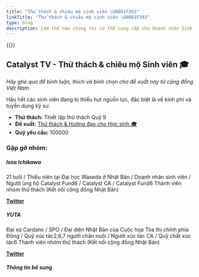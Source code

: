 ```yaml
---
title: "Thử thách & chiêu mộ sinh viên \U0001F393"
linkTitle: "Thử thách & chiêu mộ sinh viên \U0001F393"
type: blog
description: Làm thế nào chúng tôi có thể cung cấp cho Doanh nhân Sinh viên một nơi để thu hút ý tưởng của họ với thế giới và cơ hội kết nối với các Kỹ sư?
---
```


{{<youtube A44Dg2rvfyk>}}

## Catalyst TV - Thử thách &amp; chiêu mộ Sinh viên 🎓

*Hãy ghé qua để bình luận, thích và bình chọn cho đề xuất này từ cộng đồng Việt Nam.*

Hầu hết các sinh viên đang bị thiếu hụt nguồn lực, đặc biệt là về kinh phí và tuyển dụng kỹ sư.

- **Thử thách:** Thiết lập thử thách Quỹ 9
- **Đề xuất:** [Thử thách &amp; Hướng đạo cho Học sinh 🎓](https://cardano.ideascale.com/c/idea/399737)
- **Quỹ yêu cầu:** 100000

### Gặp gỡ nhóm:

##### **Issa Ichikawa**

21 tuổi / Thiếu niên tại Đại học Waseda ở Nhật Bản / Doanh nhân sinh viên / Người ủng hộ Catalyst Fund6 / Catalyst CA / Catalyst Fund6 Thành viên nhóm thử thách (Kết nối cộng đồng Nhật Bản)

[**Twitter**](https://twitter.com/Cardano_ISSA)

##### **YUTA**

Đại sứ Cardano / SPO / Đại diện Nhật Bản của Cuộc họp Tòa thị chính phía Đông / Quỹ xúc tác2,6,7 người chăn nuôi / Người xúc tác CA / Quỹ chất xúc tác6 Thành viên nhóm thử thách (Kết nối cộng đồng Nhật Bản)

[**Twitter**](https://twitter.com/yuta_cryptox)

##### Thông tin bổ sung

